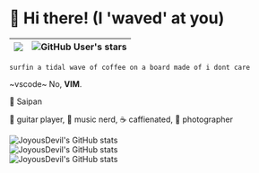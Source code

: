 # 🌊 Hi there! (I 'waved' at you)

![](https://komarev.com/ghpvc/?username=joyousdevil) | ![GitHub User's stars](https://img.shields.io/github/stars/joyousdevil) |
--- | --- |

```surfin a tidal wave of coffee on a board made of i dont care```

~vscode~ No, **VIM**.

📍 Saipan

🎸 guitar player, 🎵 music nerd, ☕ caffienated, 📸 photographer

![JoyousDevil's GitHub stats](https://github-readme-stats.vercel.app/api?username=joyousdevil&show_icons=true&theme=tokyonight&bg_color=00000000&hide_border=true)<br/>
![JoyousDevil's GitHub stats](https://github-readme-streak-stats.herokuapp.com/?user=joyousdevil&theme=transparent&hide_border=true)<br/>
![JoyousDevil's GitHub stats](https://github-readme-stats.vercel.app/api/top-langs/?username=joyousdevil&include_all_commits=true&count_private=true&layout=compact&theme=tokyonight&bg_color=00000000&hide_border=true)<br/>

